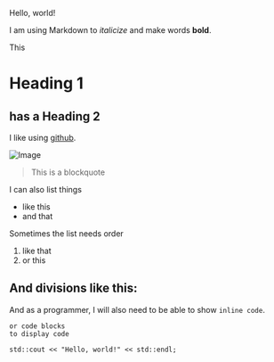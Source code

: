 Hello, world!

I am using Markdown to _italicize_ and make words __bold__.

This
# Heading 1
## has a Heading 2

I like using [github](https://github.com/).

![Image](https://github.githubassets.com/images/modules/logos_page/GitHub-Mark.png)

> This is a blockquote

I can also list things
* like this
* and that

Sometimes the list needs order
1. like that
2. or this

And divisions like this:
---

And as a programmer, I will also need to be able to show `inline code`.

```
or code blocks
to display code

std::cout << "Hello, world!" << std::endl;
```
